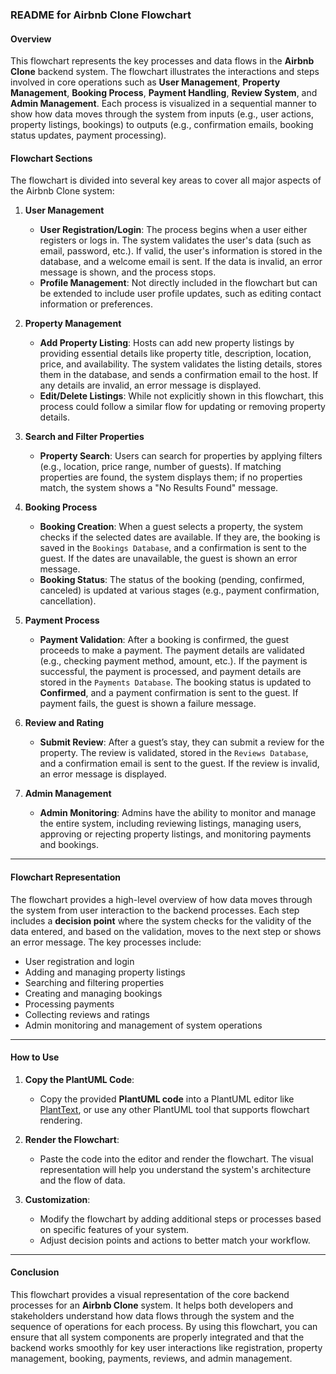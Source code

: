 ### **README for Airbnb Clone Flowchart**

#### **Overview**
This flowchart represents the key processes and data flows in the **Airbnb Clone** backend system. The flowchart illustrates the interactions and steps involved in core operations such as **User Management**, **Property Management**, **Booking Process**, **Payment Handling**, **Review System**, and **Admin Management**. Each process is visualized in a sequential manner to show how data moves through the system from inputs (e.g., user actions, property listings, bookings) to outputs (e.g., confirmation emails, booking status updates, payment processing).

#### **Flowchart Sections**
The flowchart is divided into several key areas to cover all major aspects of the Airbnb Clone system:

1. **User Management**
   - **User Registration/Login**: The process begins when a user either registers or logs in. The system validates the user's data (such as email, password, etc.). If valid, the user's information is stored in the database, and a welcome email is sent. If the data is invalid, an error message is shown, and the process stops.
   - **Profile Management**: Not directly included in the flowchart but can be extended to include user profile updates, such as editing contact information or preferences.

2. **Property Management**
   - **Add Property Listing**: Hosts can add new property listings by providing essential details like property title, description, location, price, and availability. The system validates the listing details, stores them in the database, and sends a confirmation email to the host. If any details are invalid, an error message is displayed.
   - **Edit/Delete Listings**: While not explicitly shown in this flowchart, this process could follow a similar flow for updating or removing property details.

3. **Search and Filter Properties**
   - **Property Search**: Users can search for properties by applying filters (e.g., location, price range, number of guests). If matching properties are found, the system displays them; if no properties match, the system shows a "No Results Found" message.

4. **Booking Process**
   - **Booking Creation**: When a guest selects a property, the system checks if the selected dates are available. If they are, the booking is saved in the `Bookings Database`, and a confirmation is sent to the guest. If the dates are unavailable, the guest is shown an error message.
   - **Booking Status**: The status of the booking (pending, confirmed, canceled) is updated at various stages (e.g., payment confirmation, cancellation).

5. **Payment Process**
   - **Payment Validation**: After a booking is confirmed, the guest proceeds to make a payment. The payment details are validated (e.g., checking payment method, amount, etc.). If the payment is successful, the payment is processed, and payment details are stored in the `Payments Database`. The booking status is updated to **Confirmed**, and a payment confirmation is sent to the guest. If payment fails, the guest is shown a failure message.

6. **Review and Rating**
   - **Submit Review**: After a guest’s stay, they can submit a review for the property. The review is validated, stored in the `Reviews Database`, and a confirmation email is sent to the guest. If the review is invalid, an error message is displayed.

7. **Admin Management**
   - **Admin Monitoring**: Admins have the ability to monitor and manage the entire system, including reviewing listings, managing users, approving or rejecting property listings, and monitoring payments and bookings.

---

#### **Flowchart Representation**

The flowchart provides a high-level overview of how data moves through the system from user interaction to the backend processes. Each step includes a **decision point** where the system checks for the validity of the data entered, and based on the validation, moves to the next step or shows an error message. The key processes include:

- User registration and login
- Adding and managing property listings
- Searching and filtering properties
- Creating and managing bookings
- Processing payments
- Collecting reviews and ratings
- Admin monitoring and management of system operations

---

#### **How to Use**

1. **Copy the PlantUML Code**: 
   - Copy the provided **PlantUML code** into a PlantUML editor like [PlantText](https://www.planttext.com/), or use any other PlantUML tool that supports flowchart rendering.

2. **Render the Flowchart**:
   - Paste the code into the editor and render the flowchart. The visual representation will help you understand the system's architecture and the flow of data.

3. **Customization**:
   - Modify the flowchart by adding additional steps or processes based on specific features of your system.
   - Adjust decision points and actions to better match your workflow.

---

#### **Conclusion**

This flowchart provides a visual representation of the core backend processes for an **Airbnb Clone** system. It helps both developers and stakeholders understand how data flows through the system and the sequence of operations for each process. By using this flowchart, you can ensure that all system components are properly integrated and that the backend works smoothly for key user interactions like registration, property management, booking, payments, reviews, and admin management.
